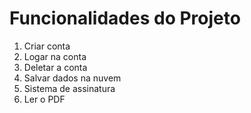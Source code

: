 # Funcionalidades do Projeto  

1. Criar conta
2. Logar na conta
3. Deletar a conta
4. Salvar dados na nuvem
5. Sistema de assinatura
6. Ler o PDF
